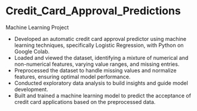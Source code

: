 # Credit_Card_Approval_Predictions
Machine Learning Project

* Developed an automatic credit card approval predictor using machine learning techniques, specifically Logistic Regression, with Python on Google Colab.
* Loaded and viewed the dataset, identifying a mixture of numerical and non-numerical features, varying value ranges, and missing entries.
* Preprocessed the dataset to handle missing values and normalize features, ensuring optimal model performance.
* Conducted exploratory data analysis to build insights and guide model development.
* Built and trained a machine learning model to predict the acceptance of credit card applications based on the preprocessed data.
